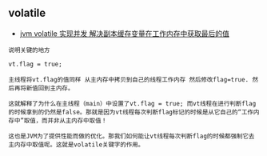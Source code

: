 ## volatile
- [jvm volatile 实现并发 解决副本缓存变量在工作内存中获取最后的值](https://blog.csdn.net/daimengs/article/details/80496241)
```
说明关键的地方 

vt.flag = true;

主线程将vt.flag的值同样 从主内存中拷贝到自己的线程工作内存 然后修改flag=true. 然后再将新值回到主内存。

这就解释了为什么在主线程（main）中设置了vt.flag = true; 而vt线程在进行判断flag的时候拿到的仍然是false。那就是因为vt线程每次判断flag标记的时候是从它自己的“工作内存中”取值，而并非从主内存中取值！

这也是JVM为了提供性能而做的优化。那我们如何能让vt线程每次判断flag的时候都强制它去主内存中取值呢。这就是volatile关键字的作用。
```